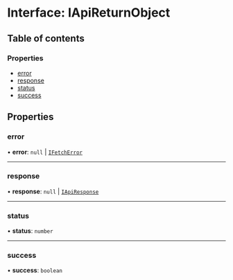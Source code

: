 # Interface: IApiReturnObject

## Table of contents

### Properties

- [error](IApiReturnObject.md#error)
- [response](IApiReturnObject.md#response)
- [status](IApiReturnObject.md#status)
- [success](IApiReturnObject.md#success)

## Properties

### error

• **error**: ``null`` \| [`IFetchError`](IFetchError.md)

___

### response

• **response**: ``null`` \| [`IApiResponse`](../modules.md#iapiresponse)

___

### status

• **status**: `number`

___

### success

• **success**: `boolean`
